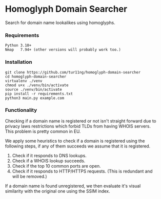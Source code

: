 # Homoglyph Domain Searcher
Search for domain name lookalikes using homoglyphs.

### Requirements
    Python 3.10+
    Nmap   7.94+ (other versions will probably work too.)

### Installation
```
git clone https://github.com/tur11ng/homoglyph-domain-searcher
cd homoglyph-domain-searcher
virtualenv ./venv
chmod u+x ./venv/bin/activate
source ./venv/bin/activate
pip install -r requirements.txt
python3 main.py example.com
```

### Functionality

Checking if a domain name is registered or not isn't straight forward due to privacy laws restrictions which forbid TLDs from
having WHOIS servers. This problem is pretty common in EU. 

We apply some heuristics to check if a domain is registered using the following steps, if any of them succeeds we assume that it is registered.

1. Check if it responds to DNS lookups.
2. Check if a WHOIS lookup succeeds.
3. Check if the top 10 common ports are open.
4. Check if it responds to HTTP/HTTPS requests. (This is redundant and will be removed.)

If a domain name is found unregistered, we then evaluate it's visual similarity with the original one using the SSIM index. 
